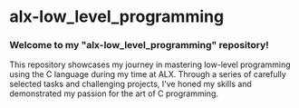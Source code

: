 # alx-low_level_programming

### Welcome to my "alx-low_level_programming" repository!

This repository showcases my journey in mastering low-level programming using the C language during my time at ALX. Through a series of carefully selected tasks and challenging projects, I've honed my skills and demonstrated my passion for the art of C programming.
